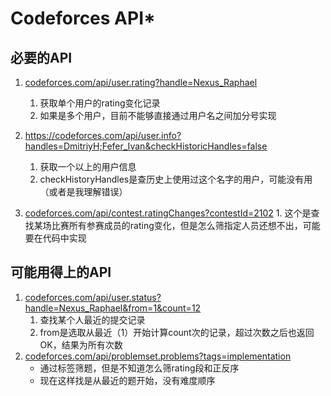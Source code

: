 # Codeforces API*

## 必要的API

1.   [codeforces.com/api/user.rating?handle=Nexus_Raphael](https://codeforces.com/api/user.rating?handle=Nexus_Raphael)
     1.   获取单个用户的rating变化记录
     2.   如果是多个用户，目前不能够直接通过用户名之间加分号实现
2.   https://codeforces.com/api/user.info?handles=DmitriyH;Fefer_Ivan&checkHistoricHandles=false

     1.   获取一个以上的用户信息
     2.   checkHistoryHandles是查历史上使用过这个名字的用户，可能没有用（或者是我理解错误）
3.   [codeforces.com/api/contest.ratingChanges?contestId=2102](https://codeforces.com/api/contest.ratingChanges?contestId=2102)
          1.   这个是查找某场比赛所有参赛成员的rating变化，但是怎么筛指定人员还想不出，可能要在代码中实现



## 可能用得上的API

1.   [codeforces.com/api/user.status?handle=Nexus_Raphael&from=1&count=12](https://codeforces.com/api/user.status?handle=Nexus_Raphael&from=1&count=12)
     1.   查找某个人最近的提交记录
     2.   from是选取从最近（1）开始计算count次的记录，超过次数之后也返回OK，结果为所有次数
2.   [codeforces.com/api/problemset.problems?tags=implementation](https://codeforces.com/api/problemset.problems?tags=implementation)
     -   通过标签筛题，但是不知道怎么筛rating段和正反序
     -   现在这样找是从最近的题开始，没有难度顺序
